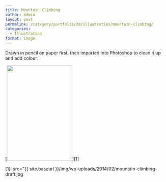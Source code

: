 ```yaml
---
title: Mountain Climbing
author: admin
layout: post
permalink: /category/portfolio/2d/illustration/mountain-climbing/
categories:
  - Illustration
format: image
---
```

Drawn in pencil on paper first, then imported into Photoshop to clean it up and add colour.

[<img src="{{ site.baseurl }}/img/wp-uploads/2014/02/mountain-climbing-draft-205x300.jpg" alt="" title="mountain-climbing-draft" width="205" height="300" class="alignnone size-medium wp-image-112" />][1]

 [1]: src="{{ site.baseurl }}/img/wp-uploads/2014/02/mountain-climbing-draft.jpg